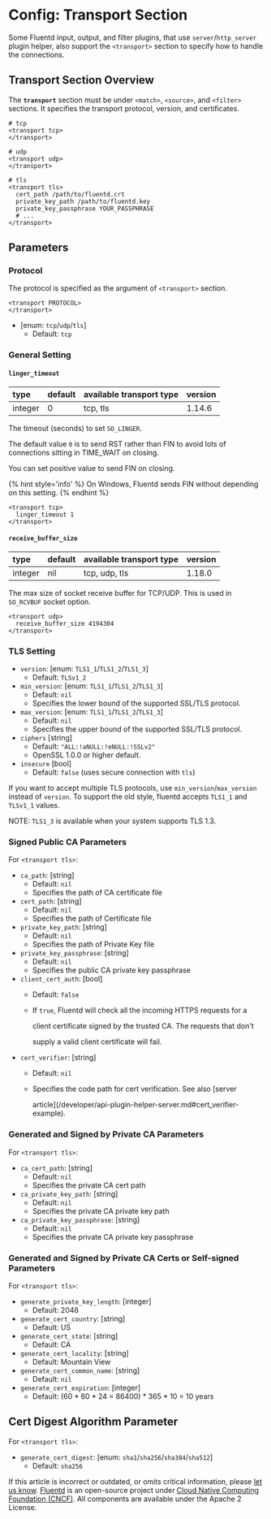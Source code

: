 # Config: Transport Section

Some Fluentd input, output, and filter plugins, that use `server`/`http_server` plugin helper, also support the `<transport>` section to specify how to handle the connections.

## Transport Section Overview

The **`transport`** section must be under `<match>`, `<source>`, and `<filter>` sections. It specifies the transport protocol, version, and certificates.

```text
# tcp
<transport tcp>
</transport>

# udp
<transport udp>
</transport>

# tls
<transport tls>
  cert_path /path/to/fluentd.crt
  private_key_path /path/to/fluentd.key
  private_key_passphrase YOUR_PASSPHRASE
  # ...
</transport>
```

## Parameters

### Protocol

The protocol is specified as the argument of `<transport>` section.

```
<transport PROTOCOL>
</transport>
```

* \[enum: `tcp`/`udp`/`tls`\]
  * Default: `tcp`

### General Setting

#### `linger_timeout`

| type | default | available transport type | version |
| :--- | :--- | :--- | :--- |
| integer | 0 | tcp, tls | 1.14.6 |

The timeout \(seconds\) to set `SO_LINGER`.

The default value `0` is to send RST rather than FIN to avoid lots of connections sitting in TIME_WAIT on closing.

You can set positive value to send FIN on closing.

{% hint style='info' %}
On Windows, Fluentd sends FIN without depending on this setting.
{% endhint %}

```
<transport tcp>
  linger_timeout 1
</transport>
```

#### `receive_buffer_size`

| type | default | available transport type | version |
| :--- | :--- | :--- | :--- |
| integer | nil | tcp, udp, tls | 1.18.0 |

The max size of socket receive buffer for TCP/UDP. This is used in `SO_RCVBUF` socket option.

```text
<transport udp>
  receive_buffer_size 4194304
</transport>
```

### TLS Setting

* `version`: \[enum: `TLS1_1`/`TLS1_2`/`TLS1_3`\]
  * Default: `TLSv1_2`
* `min_version`: \[enum: `TLS1_1`/`TLS1_2`/`TLS1_3`\]
  * Default: `nil`
  * Specifies the lower bound of the supported SSL/TLS protocol.
* `max_version`: \[enum: `TLS1_1`/`TLS1_2`/`TLS1_3`\]
  * Default: `nil`
  * Specifies the upper bound of the supported SSL/TLS protocol.
* `ciphers` \[string\]
  * Default: `"ALL:!aNULL:!eNULL:!SSLv2"`
  * OpenSSL 1.0.0 or higher default.
* `insecure` \[bool\]
  * Default: `false` \(uses secure connection with `tls`\)

If you want to accept multiple TLS protocols, use `min_version`/`max_version` instead of `version`. To support the old style, fluentd accepts `TLS1_1` and `TLSv1_1` values.

NOTE: `TLS1_3` is available when your system supports TLS 1.3.

### Signed Public CA Parameters

For `<transport tls>`:

* `ca_path`: \[string\]
  * Default: `nil`
  * Specifies the path of CA certificate file
* `cert_path`: \[string\]
  * Default: `nil`
  * Specifies the path of Certificate file
* `private_key_path`: \[string\]
  * Default: `nil`
  * Specifies the path of Private Key file
* `private_key_passphrase`: \[string\]
  * Default: `nil`
  * Specifies the public CA private key passphrase
* `client_cert_auth`: \[bool\]
  * Default: `false`
  * If `true`, Fluentd will check all the incoming HTTPS requests for a

    client certificate signed by the trusted CA. The requests that don't

    supply a valid client certificate will fail.
* `cert_verifier`: \[string\]
  * Default: `nil`
  * Specifies the code path for cert verification. See also \[server

    article\]\(/developer/api-plugin-helper-server.md\#cert\_verifier-example\).

### Generated and Signed by Private CA Parameters

For `<transport tls>`:

* `ca_cert_path`: \[string\]
  * Default: `nil`
  * Specifies the private CA cert path
* `ca_private_key_path`: \[string\]
  * Default: `nil`
  * Specifies the private CA private key path
* `ca_private_key_passphrase`: \[string\]
  * Default: `nil`
  * Specifies the private CA private key passphrase

### Generated and Signed by Private CA Certs or Self-signed Parameters

For `<transport tls>`:

* `generate_private_key_length`: \[integer\]
  * Default: 2048
* `generate_cert_country`: \[string\]
  * Default: US
* `generate_cert_state`: \[string\]
  * Default: CA
* `generate_cert_locality`: \[string\]
  * Default: Mountain View
* `generate_cert_common_name`: \[string\]
  * Default: `nil`
* `generate_cert_expiration`: \[integer\]
  * Default: \(60 \* 60 \* 24 = 86400\) \* 365 \* 10 = 10 years

## Cert Digest Algorithm Parameter

For `<transport tls>`:

* `generate_cert_digest`: \[enum: `sha1`/`sha256`/`sha384`/`sha512`\]
  * Default: `sha256`

If this article is incorrect or outdated, or omits critical information, please [let us know](https://github.com/fluent/fluentd-docs-gitbook/issues?state=open). [Fluentd](http://www.fluentd.org/) is an open-source project under [Cloud Native Computing Foundation \(CNCF\)](https://cncf.io/). All components are available under the Apache 2 License.

